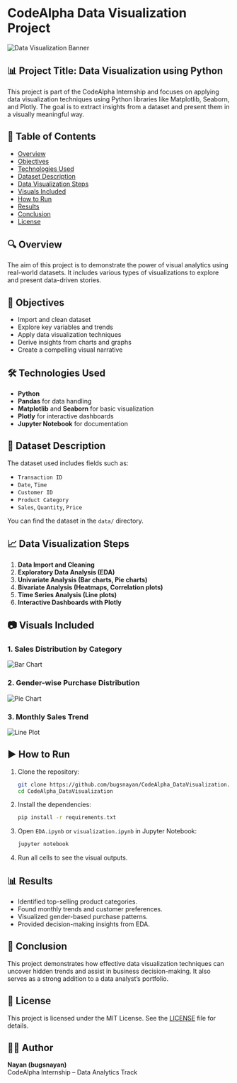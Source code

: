 
# CodeAlpha Data Visualization Project

![Data Visualization Banner](https://miro.medium.com/v2/resize:fit:1000/format:webp/1*PlAHz_WslgjdfKD20fOElA.png)

## 📊 Project Title: Data Visualization using Python

This project is part of the CodeAlpha Internship and focuses on applying data visualization techniques using Python libraries like Matplotlib, Seaborn, and Plotly. The goal is to extract insights from a dataset and present them in a visually meaningful way.

## 📝 Table of Contents

- [Overview](#overview)
- [Objectives](#objectives)
- [Technologies Used](#technologies-used)
- [Dataset Description](#dataset-description)
- [Data Visualization Steps](#data-visualization-steps)
- [Visuals Included](#visuals-included)
- [How to Run](#how-to-run)
- [Results](#results)
- [Conclusion](#conclusion)
- [License](#license)

## 🔍 Overview

The aim of this project is to demonstrate the power of visual analytics using real-world datasets. It includes various types of visualizations to explore and present data-driven stories.

## 🎯 Objectives

- Import and clean dataset
- Explore key variables and trends
- Apply data visualization techniques
- Derive insights from charts and graphs
- Create a compelling visual narrative

## 🛠️ Technologies Used

- **Python**
- **Pandas** for data handling
- **Matplotlib** and **Seaborn** for basic visualization
- **Plotly** for interactive dashboards
- **Jupyter Notebook** for documentation

## 📁 Dataset Description

The dataset used includes fields such as:
- `Transaction ID`
- `Date`, `Time`
- `Customer ID`
- `Product Category`
- `Sales`, `Quantity`, `Price`

You can find the dataset in the `data/` directory.

## 📈 Data Visualization Steps

1. **Data Import and Cleaning**
2. **Exploratory Data Analysis (EDA)**
3. **Univariate Analysis (Bar charts, Pie charts)**
4. **Bivariate Analysis (Heatmaps, Correlation plots)**
5. **Time Series Analysis (Line plots)**
6. **Interactive Dashboards with Plotly**

## 📷 Visuals Included

### 1. Sales Distribution by Category  
![Bar Chart](https://matplotlib.org/stable/_images/sphx_glr_bar_chart_001.png)

### 2. Gender-wise Purchase Distribution  
![Pie Chart](https://seaborn.pydata.org/_images/seaborn-logo-wide-lightbg.svg)

### 3. Monthly Sales Trend  
![Line Plot](https://upload.wikimedia.org/wikipedia/commons/e/ed/Line_graph.png)

## ▶️ How to Run

1. Clone the repository:

   ```bash
   git clone https://github.com/bugsnayan/CodeAlpha_DataVisualization.git
   cd CodeAlpha_DataVisualization
   ```

2. Install the dependencies:

   ```bash
   pip install -r requirements.txt
   ```

3. Open `EDA.ipynb` or `visualization.ipynb` in Jupyter Notebook:

   ```bash
   jupyter notebook
   ```

4. Run all cells to see the visual outputs.

## 📊 Results

- Identified top-selling product categories.
- Found monthly trends and customer preferences.
- Visualized gender-based purchase patterns.
- Provided decision-making insights from EDA.

## 📌 Conclusion

This project demonstrates how effective data visualization techniques can uncover hidden trends and assist in business decision-making. It also serves as a strong addition to a data analyst’s portfolio.

## 🪪 License

This project is licensed under the MIT License. See the [LICENSE](LICENSE) file for details.

## 👨‍💻 Author

**Nayan (bugsnayan)**  
CodeAlpha Internship – Data Analytics Track
